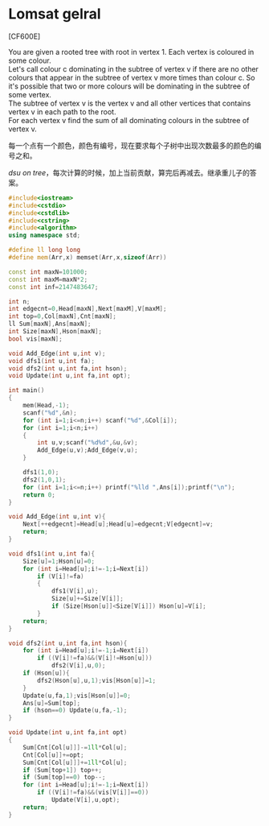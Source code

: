 # Lomsat gelral
[CF600E]

You are given a rooted tree with root in vertex 1. Each vertex is coloured in some colour.  
Let's call colour c dominating in the subtree of vertex v if there are no other colours that appear in the subtree of vertex v more times than colour c. So it's possible that two or more colours will be dominating in the subtree of some vertex.  
The subtree of vertex v is the vertex v and all other vertices that contains vertex v in each path to the root.  
For each vertex v find the sum of all dominating colours in the subtree of vertex v.

每一个点有一个颜色，颜色有编号，现在要求每个子树中出现次数最多的颜色的编号之和。

$dsu\ on\ tree$，每次计算的时候，加上当前贡献，算完后再减去。继承重儿子的答案。

```cpp
#include<iostream>
#include<cstdio>
#include<cstdlib>
#include<cstring>
#include<algorithm>
using namespace std;

#define ll long long
#define mem(Arr,x) memset(Arr,x,sizeof(Arr))

const int maxN=101000;
const int maxM=maxN*2;
const int inf=2147483647;

int n;
int edgecnt=0,Head[maxN],Next[maxM],V[maxM];
int top=0,Col[maxN],Cnt[maxN];
ll Sum[maxN],Ans[maxN];
int Size[maxN],Hson[maxN];
bool vis[maxN];

void Add_Edge(int u,int v);
void dfs1(int u,int fa);
void dfs2(int u,int fa,int hson);
void Update(int u,int fa,int opt);

int main()
{
	mem(Head,-1);
	scanf("%d",&n);
	for (int i=1;i<=n;i++) scanf("%d",&Col[i]);
	for (int i=1;i<n;i++)
	{
		int u,v;scanf("%d%d",&u,&v);
		Add_Edge(u,v);Add_Edge(v,u);
	}

	dfs1(1,0);
	dfs2(1,0,1);
	for (int i=1;i<=n;i++) printf("%lld ",Ans[i]);printf("\n");
	return 0;
}

void Add_Edge(int u,int v){
	Next[++edgecnt]=Head[u];Head[u]=edgecnt;V[edgecnt]=v;
	return;
}

void dfs1(int u,int fa){
	Size[u]=1;Hson[u]=0;
	for (int i=Head[u];i!=-1;i=Next[i])
		if (V[i]!=fa)
		{
			dfs1(V[i],u);
			Size[u]+=Size[V[i]];
			if (Size[Hson[u]]<Size[V[i]]) Hson[u]=V[i];
		}
	return;
}

void dfs2(int u,int fa,int hson){
	for (int i=Head[u];i!=-1;i=Next[i])
		if ((V[i]!=fa)&&(V[i]!=Hson[u]))
			dfs2(V[i],u,0);
	if (Hson[u]){
		dfs2(Hson[u],u,1);vis[Hson[u]]=1;
	}
	Update(u,fa,1);vis[Hson[u]]=0;
	Ans[u]=Sum[top];
	if (hson==0) Update(u,fa,-1);
}

void Update(int u,int fa,int opt)
{
	Sum[Cnt[Col[u]]]-=1ll*Col[u];
	Cnt[Col[u]]+=opt;
	Sum[Cnt[Col[u]]]+=1ll*Col[u];
	if (Sum[top+1]) top++;
	if (Sum[top]==0) top--;
	for (int i=Head[u];i!=-1;i=Next[i])
		if ((V[i]!=fa)&&(vis[V[i]]==0))
			Update(V[i],u,opt);
	return;
}
```